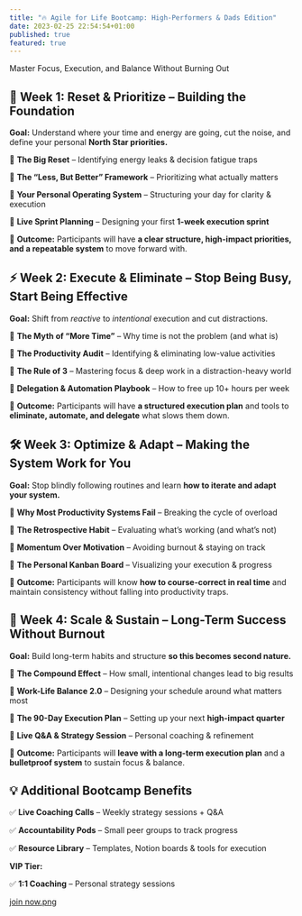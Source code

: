 ```yaml
---
title: "🔥 Agile for Life Bootcamp: High-Performers & Dads Edition"
date: 2023-02-25 22:54:54+01:00
published: true
featured: true
---
```

Master Focus, Execution, and Balance Without Burning Out

## 🚀 Week 1: Reset & Prioritize – Building the Foundation

**Goal:** Understand where your time and energy are going, cut the noise, and define your personal **North Star priorities.**

🔹 **The Big Reset** – Identifying energy leaks & decision fatigue traps

🔹 **The “Less, But Better” Framework** – Prioritizing what actually matters

🔹 **Your Personal Operating System** – Structuring your day for clarity & execution

🔹 **Live Sprint Planning** – Designing your first **1-week execution sprint**

🎯 **Outcome:** Participants will have **a clear structure, high-impact priorities, and a repeatable system** to move forward with.

## ⚡ Week 2: Execute & Eliminate – Stop Being Busy, Start Being Effective

**Goal:** Shift from *reactive* to *intentional* execution and cut distractions.

🔹 **The Myth of “More Time”** – Why time is not the problem (and what is)

🔹 **The Productivity Audit** – Identifying & eliminating low-value activities

🔹 **The Rule of 3** – Mastering focus & deep work in a distraction-heavy world

🔹 **Delegation & Automation Playbook** – How to free up 10+ hours per week

🎯 **Outcome:** Participants will have **a structured execution plan** and tools to **eliminate, automate, and delegate** what slows them down.

## 🛠️ Week 3: Optimize & Adapt – Making the System Work for You

**Goal:** Stop blindly following routines and learn **how to iterate and adapt your system.**

🔹 **Why Most Productivity Systems Fail** – Breaking the cycle of overload

🔹 **The Retrospective Habit** – Evaluating what’s working (and what’s not)

🔹 **Momentum Over Motivation** – Avoiding burnout & staying on track

🔹 **The Personal Kanban Board** – Visualizing your execution & progress

🎯 **Outcome:** Participants will know **how to course-correct in real time** and maintain consistency without falling into productivity traps.

## 🎯 Week 4: Scale & Sustain – Long-Term Success Without Burnout

**Goal:** Build long-term habits and structure **so this becomes second nature.**

🔹 **The Compound Effect** – How small, intentional changes lead to big results

🔹 **Work-Life Balance 2.0** – Designing your schedule around what matters most

🔹 **The 90-Day Execution Plan** – Setting up your next **high-impact quarter**

🔹 **Live Q&A & Strategy Session** – Personal coaching & refinement

🎯 **Outcome:** Participants will **leave with a long-term execution plan** and a **bulletproof system** to sustain focus & balance.

## 💡 Additional Bootcamp Benefits

✅ **Live Coaching Calls** – Weekly strategy sessions + Q&A

✅ **Accountability Pods** – Small peer groups to track progress

✅ **Resource Library** – Templates, Notion boards & tools for execution

**VIP Tier:**

✅ **1:1 Coaching** – Personal strategy sessions

[join now.png](https://agile4life.yasharmoradi.com/#apply)